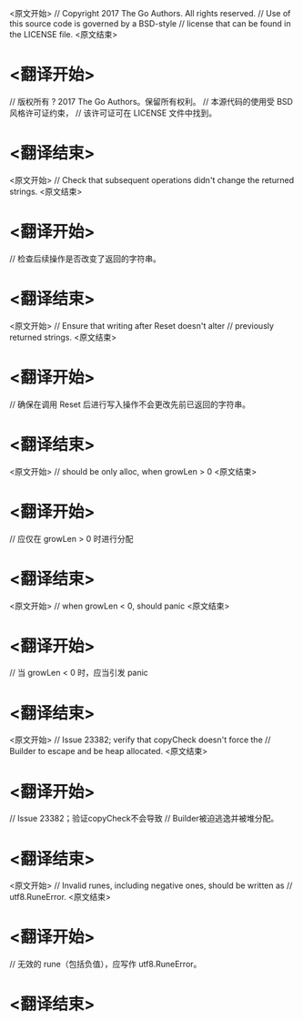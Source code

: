 
<原文开始>
// Copyright 2017 The Go Authors. All rights reserved.
// Use of this source code is governed by a BSD-style
// license that can be found in the LICENSE file.
<原文结束>

# <翻译开始>
// 版权所有 ? 2017 The Go Authors。保留所有权利。
// 本源代码的使用受 BSD 风格许可证约束，
// 该许可证可在 LICENSE 文件中找到。
# <翻译结束>


<原文开始>
// Check that subsequent operations didn't change the returned strings.
<原文结束>

# <翻译开始>
// 检查后续操作是否改变了返回的字符串。
# <翻译结束>


<原文开始>
	// Ensure that writing after Reset doesn't alter
	// previously returned strings.
<原文结束>

# <翻译开始>
// 确保在调用 Reset 后进行写入操作不会更改先前已返回的字符串。
# <翻译结束>


<原文开始>
// should be only alloc, when growLen > 0
<原文结束>

# <翻译开始>
// 应仅在 growLen > 0 时进行分配
# <翻译结束>


<原文开始>
// when growLen < 0, should panic
<原文结束>

# <翻译开始>
// 当 growLen < 0 时，应当引发 panic
# <翻译结束>


<原文开始>
	// Issue 23382; verify that copyCheck doesn't force the
	// Builder to escape and be heap allocated.
<原文结束>

# <翻译开始>
// Issue 23382；验证copyCheck不会导致
// Builder被迫逃逸并被堆分配。
# <翻译结束>


<原文开始>
	// Invalid runes, including negative ones, should be written as
	// utf8.RuneError.
<原文结束>

# <翻译开始>
// 无效的 rune（包括负值），应写作 utf8.RuneError。
# <翻译结束>


